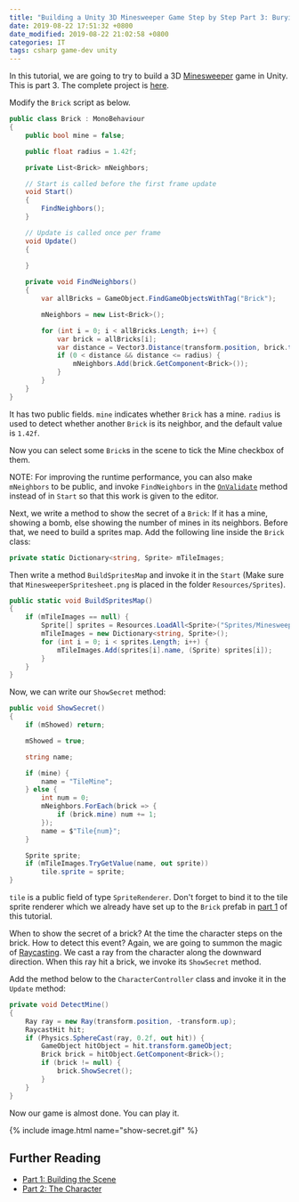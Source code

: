```yaml
---
title: "Building a Unity 3D Minesweeper Game Step by Step Part 3: Burying Mines"
date: 2019-08-22 17:51:32 +0800
date_modified: 2019-08-22 21:02:58 +0800
categories: IT
tags: csharp game-dev unity
---
```


In this tutorial, we are going to try to build a 3D [Minesweeper](https://en.wikipedia.org/wiki/Minesweeper_(video_game)) game in Unity. This is part 3. The complete project is [here](https://github.com/alexddhuang/Minesweeper3D).

Modify the `Brick` script as below.

```c#
public class Brick : MonoBehaviour
{
    public bool mine = false;

    public float radius = 1.42f;

    private List<Brick> mNeighbors;

    // Start is called before the first frame update
    void Start()
    {
        FindNeighbors();
    }

    // Update is called once per frame
    void Update()
    {
        
    }

    private void FindNeighbors()
    {
        var allBricks = GameObject.FindGameObjectsWithTag("Brick");

        mNeighbors = new List<Brick>();

        for (int i = 0; i < allBricks.Length; i++) {
            var brick = allBricks[i];
            var distance = Vector3.Distance(transform.position, brick.transform.position);
            if (0 < distance && distance <= radius) {
                mNeighbors.Add(brick.GetComponent<Brick>());
            }
        }
    }
}
```

It has two public fields. `mine` indicates whether `Brick` has a mine. `radius` is used to detect whether another `Brick` is its neighbor, and the default value is `1.42f`.

Now you can select some `Brick`s in the scene to tick the Mine checkbox of them.

NOTE: For improving the runtime performance, you can also make `mNeighbors` to be public, and invoke `FindNeighbors` in the [`OnValidate`](https://docs.unity3d.com/ScriptReference/MonoBehaviour.OnValidate.html) method instead of in `Start` so that this work is given to the editor.

Next, we write a method to show the secret of a `Brick`: If it has a mine, showing a bomb, else showing the number of mines in its neighbors. Before that, we need to build a sprites map. Add the following line inside the `Brick` class:

```c#
private static Dictionary<string, Sprite> mTileImages;
```

Then write a method `BuildSpritesMap` and invoke it in the `Start` (Make sure that `MinesweeperSpritesheet.png` is placed in the folder `Resources/Sprites`).

```c#
public static void BuildSpritesMap()
{
    if (mTileImages == null) {
        Sprite[] sprites = Resources.LoadAll<Sprite>("Sprites/MinesweeperSpritesheet");
        mTileImages = new Dictionary<string, Sprite>();
        for (int i = 0; i < sprites.Length; i++) {
            mTileImages.Add(sprites[i].name, (Sprite) sprites[i]);
        }
    }
}
```

Now, we can write our `ShowSecret` method:

```c#
public void ShowSecret()
{
    if (mShowed) return;

    mShowed = true;

    string name;

    if (mine) {
        name = "TileMine";
    } else {
        int num = 0;
        mNeighbors.ForEach(brick => {
            if (brick.mine) num += 1;
        });
        name = $"Tile{num}";
    }

    Sprite sprite;
    if (mTileImages.TryGetValue(name, out sprite))
        tile.sprite = sprite;
}
```

`tile` is a public field of type `SpriteRenderer`. Don't forget to bind it to the tile sprite renderer which we already have set up to the `Brick` prefab in [part 1](/2019/08/21/building-a-unity-3d-minesweeper-game-step-by-step-part-1-building-the-scene.html) of this tutorial.

When to show the secret of a brick? At the time the character steps on the brick. How to detect this event? Again, we are going to summon the magic of [Raycasting](https://en.wikipedia.org/wiki/Ray_casting). We cast a ray from the character along the downward direction. When this ray hit a brick, we invoke its `ShowSecret` method.

Add the method below to the `CharacterController` class and invoke it in the `Update` method:

```c#
private void DetectMine()
{
    Ray ray = new Ray(transform.position, -transform.up);
    RaycastHit hit;
    if (Physics.SphereCast(ray, 0.2f, out hit)) {
        GameObject hitObject = hit.transform.gameObject;
        Brick brick = hitObject.GetComponent<Brick>();
        if (brick != null) {
            brick.ShowSecret();
        }
    }
}
```

Now our game is almost done. You can play it.

{% include image.html name="show-secret.gif" %}

## Further Reading

- [Part 1: Building the Scene](/2019/08/21/building-a-unity-3d-minesweeper-game-step-by-step-part-1-building-the-scene.html)
- [Part 2: The Character](/2019/08/22/building-a-unity-3d-minesweeper-game-step-by-step-part-2-the-character.html)
